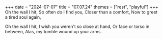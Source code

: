 +++
date = "2024-07-07"
title = "07.07.24"
themes = ["rest", "playful"]
+++
Oh the wall I hit,
So often do I find you,
Closer than a comfort,
Now to greet a tired soul again,

Oh the wall I hit,
I wish you weren't so close at hand,
Or face or torso in between,
Alas, my tumble wound up your arms.
